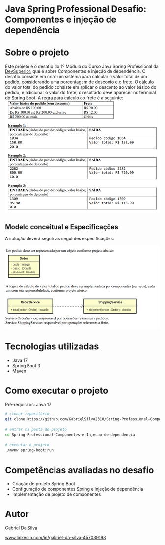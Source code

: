 # Java Spring Professional Desafio: Componentes e injeção de dependência 


# Sobre o projeto
Este projeto é o desafio do 1º Módulo do Curso Java Spring Professional da [DevSuperior](https://devsuperior.com.br "Site da DevSuperior"), que é sobre
Componentes e injeção de dependência.
O desafio consiste em criar um sistema para calcular o valor total de um pedido, considerando uma porcentagem 
de desconto e o frete. O cálculo do valor total do pedido consiste em aplicar o desconto ao valor 
básico do pedido, e adicionar o valor do frete, o resultado deve aparecer no terminal do Spring Boot. A regra para cálculo do frete é a seguinte:
![Regra de Cálculo](https://github.com/GabrielSilva2310/Assets/blob/main/Images%20Componentes%20e%20inje%C3%A7%C3%A3o%20de%20depend%C3%AAncia/Regra%20de%20neg%C3%B3cio.png)

## Modelo conceitual e Especificações

A solução deverá seguir as seguintes especificações:

![Especificações](https://github.com/GabrielSilva2310/Assets/blob/main/Images%20Componentes%20e%20inje%C3%A7%C3%A3o%20de%20depend%C3%AAncia/Modelo%20Conceitual%20edit%202.png)



# Tecnologias utilizadas
- Java 17
- Spring Boot 3
- Maven

# Como executar o projeto

Pré-requisitos: Java 17

```bash
# clonar repositório
git clone https://github.com/GabrielSilva2310/Spring-Professional-Componentes-e-Injecao-de-dependencia.git

# entrar na pasta do projeto
cd Spring-Professional-Componentes-e-Injecao-de-dependencia

# executar o projeto
./mvnw spring-boot:run
```

# Competências avaliadas no desafio
- Criação de projeto Spring Boot
- Configuração de componentes Spring e injeção de dependência
- Implementação de projeto de componentes

# Autor

Gabriel Da Silva 

www.linkedin.com/in/gabriel-da-silva-457039193

